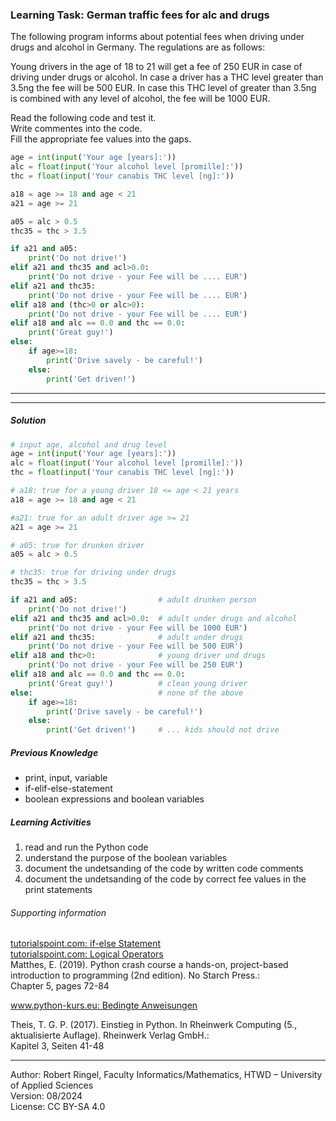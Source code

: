 ### Learning Task: German traffic fees for alc and drugs

The following program informs about potential fees when driving under drugs and alcohol in Germany. The regulations are as follows:   

Young drivers in the age of 18 to 21 will get a fee of 250 EUR in case of driving under drugs or alcohol. In case a driver has a THC level greater than 3.5ng the fee will be 500 EUR. In case this THC level of greater than 3.5ng is combined with any level of alcohol, the fee will be 1000 EUR.  

Read the following code and test it.  
Write commentes into the code.  
Fill the appropriate fee values into the gaps. 


``` python
age = int(input('Your age [years]:'))
alc = float(input('Your alcohol level [promille]:'))
thc = float(input('Your canabis THC level [ng]:'))

a18 = age >= 18 and age < 21
a21 = age >= 21

a05 = alc > 0.5
thc35 = thc > 3.5

if a21 and a05:
	print('Do not drive!')
elif a21 and thc35 and acl>0.0:
	print('Do not drive - your Fee will be .... EUR') 
elif a21 and thc35:
	print('Do not drive - your Fee will be .... EUR')
elif a18 and (thc>0 or alc>0):
	print('Do not drive - your Fee will be .... EUR')
elif a18 and alc == 0.0 and thc == 0.0:
	print('Great guy!')
else:
	if age>=18:
		print('Drive savely - be careful!')
	else:
		print('Get driven!')
```

---------------------------------------
---------------------------------------

##### Solution

``` python
# input age, alcohol and drug level
age = int(input('Your age [years]:'))
alc = float(input('Your alcohol level [promille]:'))
thc = float(input('Your canabis THC level [ng]:'))

# a18: true for a young driver 18 <= age < 21 years
a18 = age >= 18 and age < 21

#a21: true for an adult driver age >= 21
a21 = age >= 21

# a05: true for drunken driver
a05 = alc > 0.5

# thc35: true for driving under drugs
thc35 = thc > 3.5

if a21 and a05:                  # adult drunken person
	print('Do not drive!')
elif a21 and thc35 and acl>0.0:  # adult under drugs and alcohol
	print('Do not drive - your Fee will be 1000 EUR') 
elif a21 and thc35:              # adult under drugs
	print('Do not drive - your Fee will be 500 EUR')
elif a18 and thc>0:              # young driver und drugs
	print('Do not drive - your Fee will be 250 EUR')
elif a18 and alc == 0.0 and thc == 0.0:
	print('Great guy!')          # clean young driver
else:                            # none of the above
	if age>=18:
		print('Drive savely - be careful!')
	else:
		print('Get driven!')     # ... kids should not drive
```

##### Previous Knowledge

- print, input, variable
- if-elif-else-statement
- boolean expressions and boolean variables
  
##### Learning Activities

1) read and run the Python code
2) understand the purpose of the boolean variables
3) document the undetsanding of the code by written code comments
4) document the undetsanding of the code by correct fee values in the print statements

###### Supporting information

[tutorialspoint.com: if-else Statement](https://www.tutorialspoint.com/python/python_if_else.htm)  
[tutorialspoint.com: Logical Operators](https://www.tutorialspoint.com/python/python_logical_operators.htm)  
Matthes, E. (2019). Python crash course a hands-on, project-based introduction to programming (2nd edition). No Starch Press.:  
Chapter 5, pages 72-84  

[www.python-kurs.eu: Bedingte Anweisungen](https://python-kurs.eu/python3_bedingte_anweisungen.php)

Theis, T. G. P. (2017). Einstieg in Python. In Rheinwerk Computing (5., aktualisierte Auflage). Rheinwerk Verlag GmbH.:   
Kapitel 3, Seiten 41-48 

----
[//]: # "Learning objective: Boolean variables and branches using if-elif"
[//]: # "Topic: Controlling program execution"
[//]: # "Complexity: 2 - normal"
[//]: # "Task type: Worked-out-example"

Author: Robert Ringel, Faculty Informatics/Mathematics, HTWD – University of Applied Sciences  
Version: 08/2024            
License: CC BY-SA 4.0

